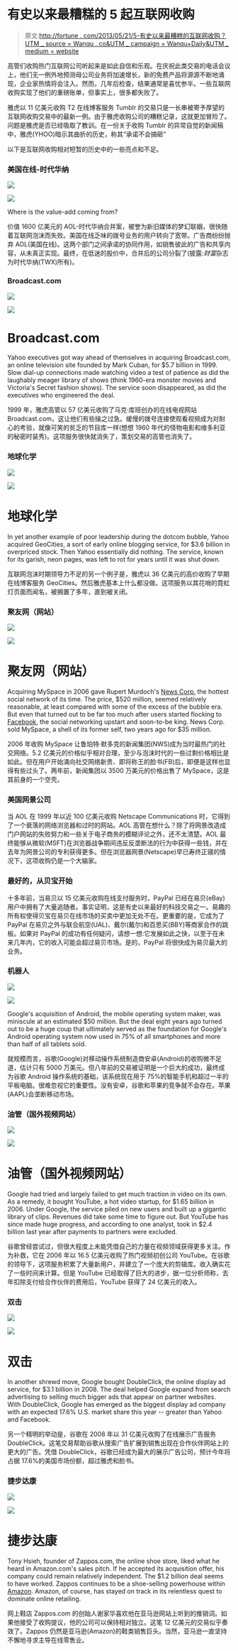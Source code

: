 # 有史以来最糟糕的 5 起互联网收购

> 原文:[http://fortune . com/2013/05/21/5-有史以来最糟糕的互联网收购？UTM _ source = Wanqu . co&UTM _ campaign = Wanqu+Daily&UTM _ medium = website](http://fortune.com/2013/05/21/5-worst-internet-acquisitions-of-all-time/?utm_source=wanqu.co&utm_campaign=Wanqu+Daily&utm_medium=website)

高管们收购热门互联网公司听起来是如此自信和乐观。在庆祝此类交易的电话会议上，他们无一例外地预测母公司业务将加速增长，新的免费产品将源源不断地涌现，企业家热情将会注入。然而，几年后检查，结果通常是喜忧参半。一些互联网收购实现了他们的重磅账单，但事实上，很多都失败了。

雅虎以 11 亿美元收购 T2 在线博客服务 Tumblr 的交易只是一长串被寄予厚望的互联网收购交易中的最新一例。由于雅虎收购公司的糟糕记录，这就更加冒险了。问题是雅虎是否已经吸取了教训。在一份关于收购 Tumblr 的异常自觉的新闻稿中，雅虎(YHOO)暗示其曲折的历史，称其“承诺不会搞砸”

以下是互联网收购相对短暂的历史中的一些亮点和不足。

### 美国在线-时代华纳

![](../Images/b9a31d3949b1882a09ed2f8508d538f3.png)

<noscript><img sizes="100vw" srcset="https://content.fortune.com/wp-content/uploads/2013/05/130501073119-time-warner-earnings.jpg?w=320&amp;q=75 320w, https://content.fortune.com/wp-content/uploads/2013/05/130501073119-time-warner-earnings.jpg?w=480&amp;q=75 480w, https://content.fortune.com/wp-content/uploads/2013/05/130501073119-time-warner-earnings.jpg?w=576&amp;q=75 576w, https://content.fortune.com/wp-content/uploads/2013/05/130501073119-time-warner-earnings.jpg?w=768&amp;q=75 768w, https://content.fortune.com/wp-content/uploads/2013/05/130501073119-time-warner-earnings.jpg?w=1024&amp;q=75 1024w, https://content.fortune.com/wp-content/uploads/2013/05/130501073119-time-warner-earnings.jpg?w=1280&amp;q=75 1280w, https://content.fortune.com/wp-content/uploads/2013/05/130501073119-time-warner-earnings.jpg?w=1440&amp;q=75 1440w" src="../Images/1b245e8d90d1391308a7afdb25a25f9b.png" decoding="async" data-nimg="responsive" loading="lazy" data-original-src="https://content.fortune.com/wp-content/uploads/2013/05/130501073119-time-warner-earnings.jpg?w=1440&amp;q=75"/></noscript> 

Where is the value-add coming from? 

价值 1600 亿美元的 AOL-时代华纳合并案，被誉为新旧媒体的梦幻联姻，很快随着互联网泡沫而失败。美国在线乏味的拨号业务的用户转向了宽带。广告商纷纷抛弃 AOL(美国在线)。这两个部门之间承诺的协同作用，如销售彼此的广告和共享内容，从未真正实现。最终，在低迷的股价中，合并后的公司分裂了(披露:*财富*杂志为时代华纳(TWX)所有)。

### Broadcast.com

![](../Images/b9a31d3949b1882a09ed2f8508d538f3.png)

<noscript><img sizes="100vw" srcset="https://content.fortune.com/wp-content/uploads/2013/05/120904071241-1083234011.jpg?w=320&amp;q=75 320w, https://content.fortune.com/wp-content/uploads/2013/05/120904071241-1083234011.jpg?w=480&amp;q=75 480w, https://content.fortune.com/wp-content/uploads/2013/05/120904071241-1083234011.jpg?w=576&amp;q=75 576w, https://content.fortune.com/wp-content/uploads/2013/05/120904071241-1083234011.jpg?w=768&amp;q=75 768w, https://content.fortune.com/wp-content/uploads/2013/05/120904071241-1083234011.jpg?w=1024&amp;q=75 1024w, https://content.fortune.com/wp-content/uploads/2013/05/120904071241-1083234011.jpg?w=1280&amp;q=75 1280w, https://content.fortune.com/wp-content/uploads/2013/05/120904071241-1083234011.jpg?w=1440&amp;q=75 1440w" src="../Images/ee5884fb8f5245103e3523a376a66b4c.png" decoding="async" data-nimg="responsive" loading="lazy" data-original-src="https://content.fortune.com/wp-content/uploads/2013/05/120904071241-1083234011.jpg?w=1440&amp;q=75"/></noscript> 



# Broadcast.com

Yahoo executives got way ahead of themselves in acquiring Broadcast.com, an online television site founded by Mark Cuban, for $5.7 billion in 1999\. Slow dial-up connections made watching video a test of patience as did the laughably meager library of shows (think 1960-era monster movies and Victoria's Secret fashion shows). The service soon disappeared, as did the executives who engineered the deal. 

1999 年，雅虎高管以 57 亿美元收购了马克·库班创办的在线电视网站 Broadcast.com，这让他们有些操之过急。缓慢的拨号连接使观看视频成为对耐心的考验，就像可笑的贫乏的节目库一样(想想 1960 年代的怪物电影和维多利亚的秘密时装秀)。这项服务很快就消失了，策划交易的高管也消失了。

### 地球化学

![](../Images/b9a31d3949b1882a09ed2f8508d538f3.png)

<noscript><img sizes="100vw" srcset="https://content.fortune.com/wp-content/uploads/2013/05/120919112624-yahoo-shareholders.jpg?w=320&amp;q=75 320w, https://content.fortune.com/wp-content/uploads/2013/05/120919112624-yahoo-shareholders.jpg?w=480&amp;q=75 480w, https://content.fortune.com/wp-content/uploads/2013/05/120919112624-yahoo-shareholders.jpg?w=576&amp;q=75 576w, https://content.fortune.com/wp-content/uploads/2013/05/120919112624-yahoo-shareholders.jpg?w=768&amp;q=75 768w, https://content.fortune.com/wp-content/uploads/2013/05/120919112624-yahoo-shareholders.jpg?w=1024&amp;q=75 1024w, https://content.fortune.com/wp-content/uploads/2013/05/120919112624-yahoo-shareholders.jpg?w=1280&amp;q=75 1280w, https://content.fortune.com/wp-content/uploads/2013/05/120919112624-yahoo-shareholders.jpg?w=1440&amp;q=75 1440w" src="../Images/58ecdebd26eba6c5778d5d72561934f3.png" decoding="async" data-nimg="responsive" loading="lazy" data-original-src="https://content.fortune.com/wp-content/uploads/2013/05/120919112624-yahoo-shareholders.jpg?w=1440&amp;q=75"/></noscript> 



# 地球化学

In yet another example of poor leadership during the dotcom bubble, Yahoo acquired GeoCities, a sort of early online blogging service, for $3.6 billion in overpriced stock. Then Yahoo essentially did nothing. The service, known for its garish, neon pages, was left to rot for years until it was shut down. 

互联网泡沫时期领导力不足的另一个例子是，雅虎以 36 亿美元的高价收购了早期在线博客服务 GeoCities。然后雅虎基本上什么都没做。这项服务以其花哨的霓虹灯页面而闻名，被搁置了多年，直到被关闭。

### 聚友网（网站）

![](../Images/b9a31d3949b1882a09ed2f8508d538f3.png)

<noscript><img sizes="100vw" srcset="https://content.fortune.com/wp-content/uploads/2013/05/130509095911-news-corp-thumb.png?w=320&amp;q=75 320w, https://content.fortune.com/wp-content/uploads/2013/05/130509095911-news-corp-thumb.png?w=480&amp;q=75 480w, https://content.fortune.com/wp-content/uploads/2013/05/130509095911-news-corp-thumb.png?w=576&amp;q=75 576w, https://content.fortune.com/wp-content/uploads/2013/05/130509095911-news-corp-thumb.png?w=768&amp;q=75 768w, https://content.fortune.com/wp-content/uploads/2013/05/130509095911-news-corp-thumb.png?w=1024&amp;q=75 1024w, https://content.fortune.com/wp-content/uploads/2013/05/130509095911-news-corp-thumb.png?w=1280&amp;q=75 1280w, https://content.fortune.com/wp-content/uploads/2013/05/130509095911-news-corp-thumb.png?w=1440&amp;q=75 1440w" src="../Images/11db44c8980c5f0021d18d73387b9244.png" decoding="async" data-nimg="responsive" loading="lazy" data-original-src="https://content.fortune.com/wp-content/uploads/2013/05/130509095911-news-corp-thumb.png?w=1440&amp;q=75"/></noscript> 



# 聚友网（网站）

Acquiring MySpace in 2006 gave Rupert Murdoch's [News Corp.](http://money.cnn.com/quote/quote.html?symb=NWS&source=story_quote_link) the hottest social network of its time. The price, $520 million, seemed relatively reasonable, at least compared with some of the excess of the bubble era. But even that turned out to be far too much after users started flocking to [Facebook](http://money.cnn.com/quote/quote.html?symb=FB&source=story_quote_link), the social networking upstart and soon-to-be king. News Corp. sold MySpace, a shell of its former self, two years ago for $35 million. 

2006 年收购 MySpace 让鲁珀特·默多克的新闻集团(NWS)成为当时最热门的社交网络。5.2 亿美元的价格似乎相对合理，至少与泡沫时代的一些过剩价格相比是如此。但在用户开始涌向社交网络新贵、即将称王的脸书(FB)后，即便是这样也显得有些过头了。两年前，新闻集团以 3500 万美元的价格出售了 MySpace，这是其前身的一个空壳。

### 美国网景公司

当 AOL 在 1999 年以近 100 亿美元收购 Netscape Communications 时，它得到了一个衰落的网络浏览器和过时的网站。AOL 高管在想什么？除了将网景改造成门户网站的失败努力和一些关于电子商务的模糊评论之外，还不太清楚。AOL 最终能够从微软(MSFT)在浏览器战争期间违反反垄断法的行为中获得一些钱，并在去年为网景公司的专利获得更多。但在浏览器网景(Netscape)早已寿终正寝的情况下，这项收购仍是一个大输家。

### 最好的，从贝宝开始

十多年前，当易贝以 15 亿美元收购在线支付服务时，PayPal 已经在易贝(eBay)用户中拥有了大量追随者。事实证明，这是有史以来最好的科技交易之一。易趣的所有权使得贝宝在易贝在线市场的买卖中更加无处不在。更重要的是，它成为了 PayPal 在易贝之外与联合航空(UAL)、戴尔(戴尔)和百思买(BBY)等商家合作的跳板。如果对 PayPal 的成功有任何疑问，请想一想:它发展如此之快，以至于在未来几年内，它的收入可能会超过易贝市场。是的，PayPal 将很快成为易贝最大的业务。

### 机器人

![](../Images/b9a31d3949b1882a09ed2f8508d538f3.png)

<noscript><img sizes="100vw" srcset="https://content.fortune.com/wp-content/uploads/2013/05/130509163059-android-os.jpg?w=320&amp;q=75 320w, https://content.fortune.com/wp-content/uploads/2013/05/130509163059-android-os.jpg?w=480&amp;q=75 480w, https://content.fortune.com/wp-content/uploads/2013/05/130509163059-android-os.jpg?w=576&amp;q=75 576w, https://content.fortune.com/wp-content/uploads/2013/05/130509163059-android-os.jpg?w=768&amp;q=75 768w, https://content.fortune.com/wp-content/uploads/2013/05/130509163059-android-os.jpg?w=1024&amp;q=75 1024w, https://content.fortune.com/wp-content/uploads/2013/05/130509163059-android-os.jpg?w=1280&amp;q=75 1280w, https://content.fortune.com/wp-content/uploads/2013/05/130509163059-android-os.jpg?w=1440&amp;q=75 1440w" src="../Images/7ff928d8170879f1c7d3920b9fa90e4f.png" decoding="async" data-nimg="responsive" loading="lazy" data-original-src="https://content.fortune.com/wp-content/uploads/2013/05/130509163059-android-os.jpg?w=1440&amp;q=75"/></noscript> 

Google's acquisition of Android, the mobile operating system maker, was miniscule at an estimated $50 million. But the deal eight years ago turned out to be a huge coup that ultimately served as the foundation for Google's Android operating system now used in 75% of all smartphones and more than half of all tablets sold. 

就规模而言，谷歌(Google)对移动操作系统制造商安卓(Android)的收购微不足道，估计只有 5000 万美元。但八年前的交易被证明是一个巨大的成功，最终成为谷歌 Android 操作系统的基础，该系统现在用于 75%的智能手机和超过一半的平板电脑。很难忽视它的重要性。没有安卓，谷歌和苹果的竞争就不会存在。苹果(AAPL)会垄断移动市场。

### 油管（国外视频网站）

![](../Images/b9a31d3949b1882a09ed2f8508d538f3.png)

<noscript><img sizes="100vw" srcset="https://content.fortune.com/wp-content/uploads/2013/05/120822030658-picture-61.jpg?w=320&amp;q=75 320w, https://content.fortune.com/wp-content/uploads/2013/05/120822030658-picture-61.jpg?w=480&amp;q=75 480w, https://content.fortune.com/wp-content/uploads/2013/05/120822030658-picture-61.jpg?w=576&amp;q=75 576w, https://content.fortune.com/wp-content/uploads/2013/05/120822030658-picture-61.jpg?w=768&amp;q=75 768w, https://content.fortune.com/wp-content/uploads/2013/05/120822030658-picture-61.jpg?w=1024&amp;q=75 1024w, https://content.fortune.com/wp-content/uploads/2013/05/120822030658-picture-61.jpg?w=1280&amp;q=75 1280w, https://content.fortune.com/wp-content/uploads/2013/05/120822030658-picture-61.jpg?w=1440&amp;q=75 1440w" src="../Images/6e509d6b7451ad04708ecb73eea1b8fa.png" decoding="async" data-nimg="responsive" loading="lazy" data-original-src="https://content.fortune.com/wp-content/uploads/2013/05/120822030658-picture-61.jpg?w=1440&amp;q=75"/></noscript> 



# 油管（国外视频网站）

Google had tried and largely failed to get much traction in video on its own. As a remedy, it bought YouTube, a hot video startup, for $1.65 billion in 2006\. Under Google, the service piled on new users and built up a gigantic library of clips. Revenues did take some time to figure out. But YouTube has since made huge progress, and according to one analyst, took in $2.4 billion last year after payments to partners were excluded. 

谷歌曾经尝试过，但很大程度上未能凭借自己的力量在视频领域获得更多关注。作为补救，它在 2006 年以 16.5 亿美元收购了热门视频初创公司 YouTube。在谷歌的领导下，这项服务积累了大量新用户，并建立了一个庞大的剪辑库。收入确实花了一些时间来计算。但是 YouTube 已经取得了巨大的进步，据一位分析师称，去年扣除支付给合作伙伴的费用后，YouTube 获得了 24 亿美元的收入。

### 双击

![](../Images/b9a31d3949b1882a09ed2f8508d538f3.png)

<noscript><img sizes="100vw" srcset="https://content.fortune.com/wp-content/uploads/2013/05/130520141422-top-brands-google.jpg?w=320&amp;q=75 320w, https://content.fortune.com/wp-content/uploads/2013/05/130520141422-top-brands-google.jpg?w=480&amp;q=75 480w, https://content.fortune.com/wp-content/uploads/2013/05/130520141422-top-brands-google.jpg?w=576&amp;q=75 576w, https://content.fortune.com/wp-content/uploads/2013/05/130520141422-top-brands-google.jpg?w=768&amp;q=75 768w, https://content.fortune.com/wp-content/uploads/2013/05/130520141422-top-brands-google.jpg?w=1024&amp;q=75 1024w, https://content.fortune.com/wp-content/uploads/2013/05/130520141422-top-brands-google.jpg?w=1280&amp;q=75 1280w, https://content.fortune.com/wp-content/uploads/2013/05/130520141422-top-brands-google.jpg?w=1440&amp;q=75 1440w" src="../Images/ef407a74cccebc45f3023e1a4c24055e.png" decoding="async" data-nimg="responsive" loading="lazy" data-original-src="https://content.fortune.com/wp-content/uploads/2013/05/130520141422-top-brands-google.jpg?w=1440&amp;q=75"/></noscript> 



# 双击

In another shrewd move, Google bought DoubleClick, the online display ad service, for $3.1 billion in 2008\. The deal helped Google expand from search advertising to selling much bigger ads that appear on partner websites. With DoubleClick, Google has emerged as the biggest display ad company with an expected 17.6% U.S. market share this year -- greater than Yahoo and Facebook. 

另一个精明的举动是，谷歌在 2008 年以 31 亿美元收购了在线展示广告服务 DoubleClick。这笔交易帮助谷歌从搜索广告扩展到销售出现在合作伙伴网站上的更大的广告。凭借 DoubleClick，谷歌已经成为最大的展示广告公司，预计今年将占据 17.6%的美国市场份额，超过雅虎和脸书。

### 捷步达康

![](../Images/b9a31d3949b1882a09ed2f8508d538f3.png)

<noscript><img sizes="100vw" srcset="https://content.fortune.com/wp-content/uploads/2013/05/130225144749-most-admired-2013-amazon1.jpg?w=320&amp;q=75 320w, https://content.fortune.com/wp-content/uploads/2013/05/130225144749-most-admired-2013-amazon1.jpg?w=480&amp;q=75 480w, https://content.fortune.com/wp-content/uploads/2013/05/130225144749-most-admired-2013-amazon1.jpg?w=576&amp;q=75 576w, https://content.fortune.com/wp-content/uploads/2013/05/130225144749-most-admired-2013-amazon1.jpg?w=768&amp;q=75 768w, https://content.fortune.com/wp-content/uploads/2013/05/130225144749-most-admired-2013-amazon1.jpg?w=1024&amp;q=75 1024w, https://content.fortune.com/wp-content/uploads/2013/05/130225144749-most-admired-2013-amazon1.jpg?w=1280&amp;q=75 1280w, https://content.fortune.com/wp-content/uploads/2013/05/130225144749-most-admired-2013-amazon1.jpg?w=1440&amp;q=75 1440w" src="../Images/00d7a53202044f2e016f62e36dcac661.png" decoding="async" data-nimg="responsive" loading="lazy" data-original-src="https://content.fortune.com/wp-content/uploads/2013/05/130225144749-most-admired-2013-amazon1.jpg?w=1440&amp;q=75"/></noscript> 



# 捷步达康

Tony Hsieh, founder of Zappos.com, the online shoe store, liked what he heard in Amazon.com's sales pitch. If he accepted its acquisition offer, his company could remain relatively independent. The $1.2 billion deal seems to have worked. Zappos continues to be a shoe-selling powerhouse within [Amazon](http://money.cnn.com/quote/quote.html?symb=AMZN&source=story_quote_link). Amazon, of course, has stayed on track in its relentless quest to dominate online retailing. 

网上鞋店 Zappos.com 的创始人谢家华喜欢他在亚马逊网站上听到的推销词。如果他接受了收购提议，他的公司可以保持相对独立。这笔 12 亿美元的交易似乎奏效了。Zappos 仍然是亚马逊(Amazon)的鞋类销售巨头。当然，亚马逊一直坚持不懈地寻求主导在线零售业。